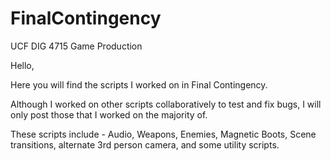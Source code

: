 # FinalContingency
UCF DIG 4715 Game Production

Hello,

Here you will find the scripts I worked on in Final Contingency.


Although I worked on other scripts collaboratively to test and fix bugs, I will only post those that I worked on the majority of.

These scripts include - Audio, Weapons, Enemies, Magnetic Boots, Scene transitions, alternate 3rd person camera, and some utility scripts.
